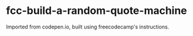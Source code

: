 # fcc-build-a-random-quote-machine

Imported from codepen.io, built using freecodecamp's instructions.
